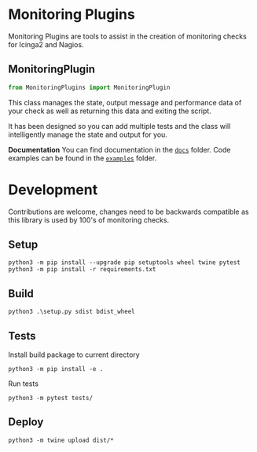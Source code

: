 # Monitoring Plugins
Monitoring Plugins are tools to assist in the creation of monitoring checks for Icinga2 and Nagios.


## MonitoringPlugin
```python
from MonitoringPlugins import MonitoringPlugin
```
This class manages the state, output message and performance data of your check as well as returning this data and exiting the script.

It has been designed so you can add multiple tests and the class will intelligently manage the state and output for you. 

__Documentation__
You can find documentation in the [`docs`](./docs/monitoring_plugins.md) folder. 
Code examples can be found in the [`examples`](./examples/check_day_of_the_week.py) folder.


# Development
Contributions are welcome, changes need to be backwards compatible as this library is used by 100's of monitoring checks.
## Setup
```
python3 -m pip install --upgrade pip setuptools wheel twine pytest
python3 -m pip install -r requirements.txt
```
## Build
```
python3 .\setup.py sdist bdist_wheel
```
## Tests
Install build package to current directory 
```
python3 -m pip install -e .
```
Run tests
```
python3 -m pytest tests/
```
## Deploy 
```
python3 -m twine upload dist/*
```
